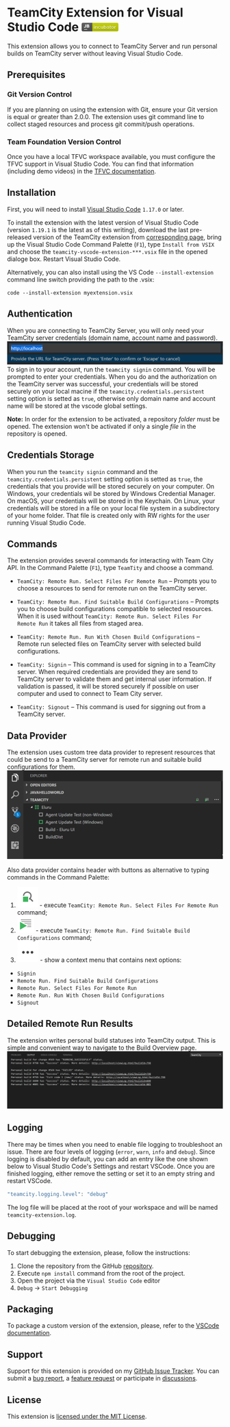 # TeamCity Extension for Visual Studio Code [![JetBrains incubator project](assets/project-incubator-brightgreen.png)](https://confluence.jetbrains.com/display/ALL/JetBrains+on+GitHub)

This extension allows you to connect to TeamCity Server and run personal builds on TeamCity server without leaving Visual Studio Code.

## Prerequisites
### Git Version Control
If you are planning on using the extension with Git, ensure your Git version is equal or greater than 2.0.0. The extension uses git command line to collect staged resources and process git commit/push operations. 

### Team Foundation Version Control
Once you have a local TFVC workspace available, you must configure the TFVC support in Visual Studio Code. You can find that information (including demo videos) in the [TFVC documentation](https://github.com/microsoft/vsts-vscode/blob/master/TFVC_README.md).

## Installation
First, you will need to install [Visual Studio Code](https://code.visualstudio.com/download) `1.17.0` or later.

To install the extension with the latest version of Visual Studio Code (version `1.19.1` is the latest as of this writing), download the last pre-released version of the TeamCity extension from [corresponding page](https://github.com/JetBrains/teamcity-vscode-extension/releases), bring up the Visual Studio Code Command Palette (`F1`), type `Install from VSIX` and choose the `teamcity-vscode-extension-***.vsix` file in the opened dialoge box. Restart Visual Studio Code. 

Alternatively, you can also install using the VS Code ```--install-extension``` command line switch providing the path to the .vsix: 
```
code --install-extension myextension.vsix
```
## Authentication
When you are connecting to TeamCity Server, you will only need your TeamCity server credentials (domain name, account name and password).
![Sign in command](assets/tc-signin-command.png)
To sign in to your account, run the `teamcity signin` command. You will be prompted to enter your credentials. When you do and the authorization on the TeamCity server was successful, your credentials will be stored securely on your local macine if the `teamcity.credentials.persistent` setting option is setted as `true`, otherwise only domain name and account name will be stored at the vscode global settings.

**Note:** In order for the extension to be activated, a repository *folder* must be opened. The extension
won't be activated if only a single *file* in the repository is opened.

## Credentials Storage
When you run the `teamcity signin` command and the `teamcity.credentials.persistent` setting option is setted as `true`, the credentials that you provide will be stored securely on your computer. On Windows, your credentials wil be stored by Windows Credential Manager. On macOS, your credentials will be stored in the Keychain. On Linux, your credentials will be stored in a file on your local file system in a subdirectory of your home folder. That file is created only with RW rights for the user running Visual Studio Code.

## Commands
The extension provides several commands for interacting with Team City API. 
In the Command Palette (`F1`), type `TeamTity` and choose a command.

* `TeamCity: Remote Run. Select Files For Remote Run` – Prompts you to choose a resources to send for remote run on the TeamCity server.

* `TeamCity: Remote Run. Find Suitable Build Configurations` – Prompts you to choose build configurations compatible to selected resources.
 When it is used without `TeamCity: Remote Run. Select Files For Remote Run` it takes all files from staged area.

* `TeamCity: Remote Run. Run With Chosen Build Configurations` – Remote run selected files on TeamCity server with selected  build configurations.

* `TeamCity: Signin` – This command is used for signing in to a TeamCity server. When required credentials are provided they are send to TeamCity server 
to validate them and get internal user information. If validation is passed, it will be stored securely if possible on user
computer and used to connect to Team City server.

* `TeamCity: Signout` – This command is used for siggning out from a TeamCity server. 

## Data Provider
The extension uses custom tree data provider to represent resources that could be send to a TeamCity server for remote run and suitable build configurations for them. 
![Tree Data Provider](assets/tc-build-configuration-provider.png)

Also data provider contains header with buttons as alternative to typing commands in the Command Palette:
1. ![Find Suitable Build Cnfigurations](assets/tc-find-suitable-build-configurations.png) - execute `TeamCity: Remote Run. Select Files For Remote Run` command;
2. ![Remote Run](assets/tc-remote-run.png) - execute `TeamCity: Remote Run. Find Suitable Build Configurations` command;
3. ![Show Context Menu](assets/tc-show-context-menu.png) - show a context menu that contains next options: 
* `Signin`
* `Remote Run. Find Suitable Build Configurations` 
* `Remote Run. Select Files For Remote Run`
* `Remote Run. Run With Chosen Build Configurations`
* `Signout`

## Detailed Remote Run Results
The extension writes personal build statuses into TeamCity output. This is simple and convenient way to navigate to the Build Overview page.
![TeamCity Output](assets/tc-notifications.png)

## Logging
There may be times when you need to enable file logging to troubleshoot an issue. There are four levels of logging (`error`,
`warn`, `info` and `debug`). Since logging is disabled by default, you can add an entry like the one shown below
to Visual Studio Code's Settings and restart VSCode. Once you are finished logging, either remove the setting or set it to an empty string and restart VSCode.
```javascript
"teamcity.logging.level": "debug"
```
The log file will be placed at the root of your workspace and will be named `teamcity-extension.log`.

## Debugging
To start debugging the extension, please, follow the instructions:
1. Clone the repository from the GitHub [repository](https://github.com/rugpanov/teamcity-vscode-extension).
2. Execute `npm install` command from the root of the project.
3. Open the project via the `Visual Studio Code` editor
4. `Debug` -> `Start Debugging` 

## Packaging
To package a custom version of the extension, please, refer to the [VSCode documentation](https://code.visualstudio.com/docs/extensions/publish-extension#_packaging-extensions).

## Support
Support for this extension is provided on my [GitHub Issue Tracker](https://github.com/rugpanov/teamcity-vscode-extension/issues). You
can submit a [bug report](https://github.com/rugpanov/teamcity-vscode-extension/issues/new), a [feature request](https://github.com/rugpanov/teamcity-vscode-extension/issues/new)
or participate in [discussions](https://github.com/rugpanov/teamcity-vscode-extension/issues).

## License
This extension is [licensed under the MIT License](LICENSE.txt).

